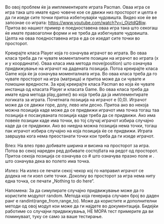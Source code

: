 Во овој проблем ќе ја имплементирате играта Pacman. Оваа игра се игра така што имате едно човече кое се движи низ просторот и целта е да ги изеде сите точки притоа избегнувајќи чудовишта. Видео кое ќе ве запознае со играта: https://www.youtube.com/watch?v=i_OjztdQ8iw. Притоа во нашиот пример е поедноставена оваа игра така што секогаш ќе имате правоаголни форми и не треба да избегнувате чудовишта. Целта на оваа поедноставена игра е да се изедат сите точки во просторот.

Креирајте класа Player која го означува играчот во играта. Во оваа класа треба да ги чувате моменталните позиции на играчот во играта (x и y координати). Оваа класа има метода move(position) што означува придвижување на играчот на дадената позиција. Потоа креирајте класа Game која ќе ја означува моменталната игра. Во оваа класа треба да го чувате просторот на игра (матрица) и притоа може да си чувате и помошни вредности. За крај креирајте класа Pacman во која ќе чувате инстанца од класата Player и класата Game. Во оваа класа треба да имате една метода play_game() во која треба да ја имплементирате логиката за играта. Почетната позиција на играчот е (0,0). Играчот може да се движи горе, долу, лево или десно. Притоа ако во некоја можна позиција каде може да се придвижи играчот има точка тогаш таа позиција е посакуваната позиција каде треба да се придвижи. Ако има повеќе позиции каде има точки, во тој случај играчот избира случајно каде да се придвижи. Ако во ниедна можна позиција нема точки, тогаш пак играчот избира случајно на која позиција ќе се придвижи. Играта завршува кога нема преостанати точки кои треба да ги изеде играчот.

Влез: На влез прво добивате ширина и висина на просторот за игра. Потоа во секој нареден ред добивате состојбата на редот од просторот. Притоа секоја позиција се означува со # што означува празно поле и . што означува дека во полето има точка.

Излез: На излез се печати секој чекор кој го направил играчот се додека не ги изел сите точки. Доколку во просторот за игра нема ниту една точка, се печати „Nothing to do here“.

Напомена: За да симулирате случајно придвижување може да го користите модулот random. Метода која генерира случаен број во даден ранг е randint(range_from,range_to). Може да користите и дополнителни методи од овој модул кои може да ги најдете во документација. Бидејќи работиме со случајни придвижувања, НЕ МОРА тест примерите да ви поминуваат, туку се само за ваше тестирање.